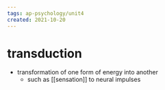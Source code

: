 ```yaml
---
tags: ap-psychology/unit4 
created: 2021-10-20
---
```


# transduction

- transformation of one form of energy into another
	- such as [[sensation]] to neural impulses 
